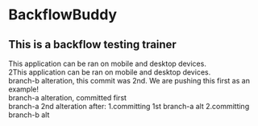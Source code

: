 # BackflowBuddy

<h2>This is a backflow testing trainer</h2>

<div>This application can be ran on mobile and desktop devices.</div>
<div>2This application can be ran on mobile and desktop devices.</div>



<div>branch-b alteration, this commit was 2nd. We are pushing this first as an example!</div>

<div>branch-a alteration, committed first</div>
<div>branch-a 2nd alteration after: 1.committing 1st branch-a alt 2.committing branch-b alt</div> 


